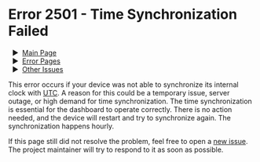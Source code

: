 # Error 2501 - Time Synchronization Failed

&nbsp;&nbsp;▶ &nbsp;[Main Page](../)  
&nbsp;&nbsp;▶ &nbsp;[Error Pages](../errors)  
&nbsp;&nbsp;▶ &nbsp;[Other Issues](https://github.com/smolinde/iot-dashboard/issues)

This error occurs if your device was not able to synchronize its internal clock with [UTC](https://en.wikipedia.org/wiki/Coordinated_Universal_Time). A reason for this could be a temporary issue, server outage, or high demand for time synchronization. The time synchronization is essential for the dashboard to operate correctly. There is no action needed, and the device will restart and try to synchronize again. The synchronization happens hourly. 

If this page still did not resolve the problem, feel free to open a [new issue](https://github.com/smolinde/iot-dashboard/issues/new?template=BLANK_ISSUE). The project maintainer will try to respond to it as soon as possible.